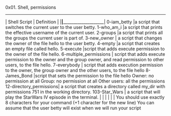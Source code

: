 0x01. Shell, permissions
______________________________________________________
| Shell Script   |	Definition		      |
|________________|____________________________________|
0-iam_betty	|a script that switches the current user to the user betty.
1-who_am_i	|a script that prints the effective username of the current user.
2-groups	|a script that prints all the groups the current user is part of.
3-new_owner	| a script that changes the owner of the file hello to the user betty.
4-empty		|a script that creates an empty file called hello.
5-execute	|script that adds execute permission to the owner of the file hello.
6-multiple_permissions | script that adds execute permission to the owner and the group owner, and read permission to other users, to the 			file hello.
7-everybody	| script that adds execution permission to the owner, the group owner and the other users, to the file hello
8-James_Bond	|script that sets the permission to the file hello Owner: no permission at all Group: no permission at all Other users: all 	the permissions
12-directory_permissions| a script that creates a directory called my_dir with permissions 751 in the working directory.
103-Star_Wars	| a script that will play the StarWars IV episode in the terminal.
		|
		|
		|
		|
		|
		|
You should use exactly 8 characters for your command (+1 character for the new line)
You can assume that the user betty will exist when we will run your script
